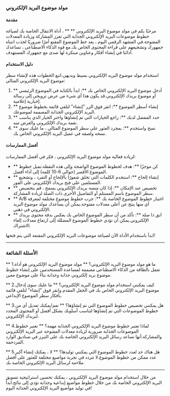 ### مولد موضوع البريد الإلكتروني

#### مقدمة
مرحبًا بكم في مولد موضوع البريد الإلكتروني ** ** ، أداة الانتقال الخاصة بك لصياغة خطوط موضوعات البريد الإلكتروني الجذابة التي تعزز المشاركة وزيادة المعدلات المفتوحة.في المشهد الرقمي اليوم ، يعد خط الموضوع المقنع أمرًا ضروريًا لجذب انتباه جمهورك وتشجيعهم على قراءة المحتوى الخاص بك.مع قوة الذكاء الاصطناعى ، تساعدك أدائنا في إنشاء أفكار وعناوين مبتكرة لها صدى مع جمهورك المستهدف.

#### دليل الاستخدام
استخدام مولد موضوع البريد الإلكتروني بسيط وبديهي.اتبع الخطوات هذه لإنشاء سطر موضوع البريد الإلكتروني المثالي:

1. ** أدخل موضوع البريد الإلكتروني الخاص بك **: ابدأ بالكتابة في الموضوع الرئيسي أو موضوع بريدك الإلكتروني.قد يكون هذا أي شيء من عرض ترويجي إلى رسالة إخبارية إعلامية.
2. ** إنشاء أسطر الموضوع **: انقر فوق الزر "إنشاء" لتلقي قائمة بخطوط موضوع البريد الإلكتروني الجذابة المصممة لموضوعك.
3. ** حدد المفضل لديك **: راجع الخيارات التي تم إنشاؤها واختر الخيار الذي يناسب نغمة بريدك الإلكتروني والغرض منه.
4. ** نسخ واستخدم **: بمجرد العثور على سطر الموضوع المثالي ، ما عليك سوى نسخه ولصقه في عميل البريد الإلكتروني الخاص بك.

#### أفضل الممارسات
لزيادة فعالية مولد موضوع البريد الإلكتروني ، فكر في أفضل الممارسات:

- ** كن موجزًا ​​**: هدف لخطوط الموضوع الواضحة وإلى هذه النقطة.تميل خطوط الموضوع الأقصر (حوالي 6-10 كلمة) إلى أداء أفضل.
- ** إنشاء إلحاح **: استخدم الكلمات التي تخلق شعورًا بالإلحاح أو التفرد ، وتشجيع المستلمين على فتح بريدك الإلكتروني على الفور.
- ** تخصيص عند الإمكان **: إذا كان منصة بريدك الإلكتروني يسمح ، قم بتخصيص سطر الموضوع باسم المستلم أو التفاصيل الأخرى ذات الصلة لزيادة المشاركة.
- ** A/B اختبار خطوط الموضوع الخاصة بك **: جرب خطوط موضوع مختلفة لمعرفة أي منها ينتج عن أعلى معدلات مفتوحة.يمكن أن يساعدك مولد موضوع البريد الإلكتروني في ذهني.
- ** ابق ذا صلة **: تأكد من أن سطر الموضوع الخاص بك يعكس بدقة محتوى بريدك الإلكتروني.يمكن أن تؤدي خطوط الموضوع المضللة إلى ارتفاع معدلات إلغاء الاشتراك.

ابدأ باستخدام الأداة الآن لصياغة موضوعات البريد الإلكتروني المقنعة التي يتم فتحها!

---

### الأسئلة الشائعة

** 1.ما هو مولد موضوع البريد الإلكتروني؟ **
مولد موضوع البريد الإلكتروني هو أداة تعمل بالطاقة من الذكاء الاصطناعى مصممة لمساعدة المستخدمين على إنشاء خطوط موضوع بريد إلكتروني جذابة وجذابة بناءً على موضوع معين.

** 2.كيف يمكنني استخدام مولد موضوع البريد الإلكتروني؟ **
ما عليك سوى إدخال موضوع البريد الإلكتروني الخاص بك في الحقل المقدم وانقر فوق "إنشاء" لتلقي قائمة بأفكار سطر الموضوع الإبداعي.

** 3.هل يمكنني تخصيص خطوط الموضوع التي تم إنشاؤها؟ **
نعم!يمكنك تعديل أي من خطوط الموضوعات التي تم إنشاؤها لتناسب أسلوبك بشكل أفضل أو المحتوى المحدد لبريدك الإلكتروني.

** 4.لماذا تعتبر خطوط موضوع البريد الإلكتروني الجذابة مهمة؟ **
تعتبر خطوط الموضوعات الجذابة ضرورية لزيادة معدلات المفتوحة عبر البريد الإلكتروني والمشاركة.أنها تساعد رسائل البريد الإلكتروني الخاصة بك على التبرز في صناديق الوارد المزدحمة.

** 5.هل هناك حد لعدد خطوط الموضوع التي يمكنني توليدها؟ **
لا ، يمكنك إنشاء أكبر عدد ممكن من خطوط الموضوع.لا تتردد في تجربة مواضيع مختلفة للعثور على أفضل ملاءمة لرسائل البريد الإلكتروني الخاصة بك.

---

من خلال استخدام مولد موضوع البريد الإلكتروني ، يمكنك تحسين استراتيجية تسويق البريد الإلكتروني الخاصة بك من خلال خطوط مواضيع إبداعية وجذابة تؤدي إلى نتائج.ابدأ في توليد مواضيع البريد الإلكتروني الجذابة اليوم!